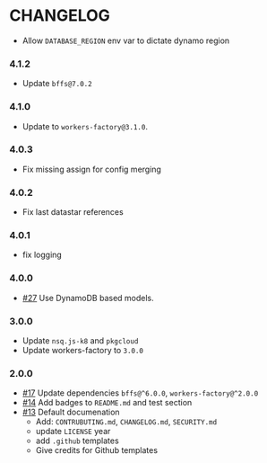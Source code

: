 # CHANGELOG

- Allow `DATABASE_REGION` env var to dictate dynamo region

### 4.1.2

- Update `bffs@7.0.2`

### 4.1.0

- Update to `workers-factory@3.1.0`.

### 4.0.3

- Fix missing assign for config merging

### 4.0.2

- Fix last datastar references

### 4.0.1

- fix logging

### 4.0.0

- [#27] Use DynamoDB based models.

### 3.0.0

- Update `nsq.js-k8` and `pkgcloud`
- Update workers-factory to `3.0.0`

### 2.0.0

- [#17] Update dependencies `bffs@^6.0.0`, `workers-factory@^2.0.0`
- [#14] Add badges to `README.md` and test section
- [#13] Default documenation
  - Add: `CONTRUBUTING.md`, `CHANGELOG.md`, `SECURITY.md`
  - update `LICENSE` year
  - add `.github` templates
  - Give credits for Github templates

[#13]: https://github.com/godaddy/carpenterd-worker/pull/13
[#14]: https://github.com/godaddy/carpenterd-worker/pull/14
[#17]: https://github.com/godaddy/carpenterd-worker/pull/17
[#27]: https://github.com/godaddy/carpenterd-worker/pull/27
